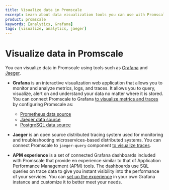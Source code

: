 ```yaml
---
title: Visualize data in Promscale
excerpt: Learn about data visualization tools you can use with Promscale
product: promscale
keywords: [analytics, Grafana]
tags: [visualize, analytics, jaeger]
---
```


# Visualize data in Promscale
You can visualize data in Promscale using tools such as
[Grafana][grafana-homepage] and [Jaeger][jaeger-homepage].

* **Grafana** is an interactive visualization web application that allows you to monitor and
  analyze metrics, logs, and traces. It allows you to query, visualize, alert on
  and understand your data no matter where it is stored. You can connect
  Promscale to Grafana [to visualize metrics and traces][grafana-promscale] by 
  configuring Promscale as:
    * [Prometheus data source][promscale-as-prometheus] 
    * [Jaeger data source][promscale-as-jaeger]
    * [PostgreSQL data source][promscale-as-postgresql] 

* **Jaeger** is an open source distributed tracing system used for monitoring
and troubleshooting microservices-based distributed systems. You can connect
Promscale to `jaeger-query` component [to visualize traces][jaeger-promscale].

* **APM experience** is a set of connected Grafana dashboards included with
Promscale that provide en experience similar to that of Application Performance
Management (APM) tools. The dashboards use SQL queries on trace data to give
you instant visibility into the performance of your services. You can 
[set up the experience][apm-experience] in your own Grafana instance and
customize it to better meet your needs.

[apm-experience]: /promscale/:currentVersion:/visualize-data/apm-experience/
[grafana-homepage]:https://grafana.com
[grafana-promscale]: /promscale/:currentVersion:/visualize-data/grafana
[jaeger-homepage]: https://www.jaegertracing.io/
[jaeger-promscale]: /promscale/:currentVersion:/visualize-data/jaeger
[promscale-as-jaeger]: /promscale/:currentVersion:/visualize-data/grafana/#configure-promscale-as-jaeger-data-source
[promscale-as-postgresql]: /promscale/:currentVersion:/visualize-data/grafana/#configure-promscale-as-a-postgresql-data-source
[promscale-as-prometheus]: /promscale/:currentVersion:/visualize-data/grafana/#configure-promscale-as-prometheus-data-source
